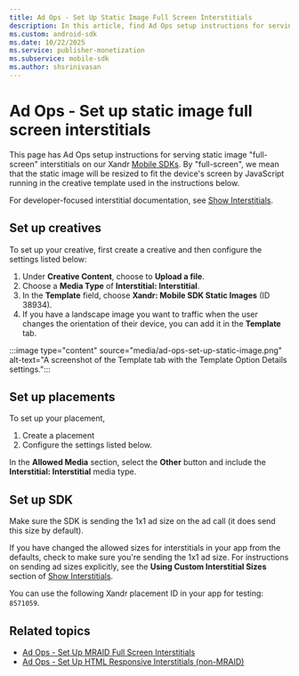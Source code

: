 ```yaml
---
title: Ad Ops - Set Up Static Image Full Screen Interstitials
description: In this article, find Ad Ops setup instructions for serving static image full-screen interstitials on Xandr mobile SDKs.
ms.custom: android-sdk
ms.date: 10/22/2025
ms.service: publisher-monetization
ms.subservice: mobile-sdk
ms.author: shsrinivasan
---
```


# Ad Ops - Set up static image full screen interstitials

This page has Ad Ops setup instructions for serving static image "full-screen" interstitials on our Xandr [Mobile SDKs](xandr-mobile-sdks.md). By "full-screen", we mean that the static image will be resized to fit the device's screen by JavaScript running in the creative template used in the instructions below.

For developer-focused interstitial documentation, see [Show Interstitials](show-interstitials-ads-on-ios.md).

## Set up creatives

To set up your creative, first create a creative and then configure the settings listed below:

1. Under **Creative Content**, choose to **Upload a file**.
1. Choose a **Media Type** of **Interstitial: Interstitial**.
1. In the **Template** field, choose **Xandr: Mobile SDK Static Images** (ID 38934).
1. If you have a landscape image you want to traffic when the user changes the orientation of their device, you can add it in the **Template** tab.

:::image type="content" source="media/ad-ops-set-up-static-image.png" alt-text="A screenshot of the Template tab with the Template Option Details settings.":::

## Set up placements

To set up your placement,

1. Create a placement
1. Configure the settings listed below.

In the **Allowed Media** section, select the **Other** button and include the **Interstitial: Interstitial** media type.

## Set up SDK

Make sure the SDK is sending the 1x1 ad size on the ad call (it does send this size by default).

If you have changed the allowed sizes for interstitials in your app from the defaults, check to make sure you're sending the 1x1 ad size. For instructions on sending ad sizes explicitly, see the **Using Custom Interstitial Sizes** section of [Show Interstitials](show-interstitials-ads-on-ios.md).

You can use the following Xandr placement ID in your app for testing: `8571059`.

## Related topics

- [Ad Ops - Set Up MRAID Full Screen Interstitials](ad-ops-set-up-mraid-full-screen-interstitials.md)
- [Ad Ops - Set Up HTML Responsive Interstitials (non-MRAID)](ad-ops-set-up-html-responsive-interstitials-non-mraid.md)
